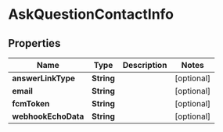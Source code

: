 
# AskQuestionContactInfo

## Properties
Name | Type | Description | Notes
------------ | ------------- | ------------- | -------------
**answerLinkType** | **String** |  |  [optional]
**email** | **String** |  |  [optional]
**fcmToken** | **String** |  |  [optional]
**webhookEchoData** | **String** |  |  [optional]



